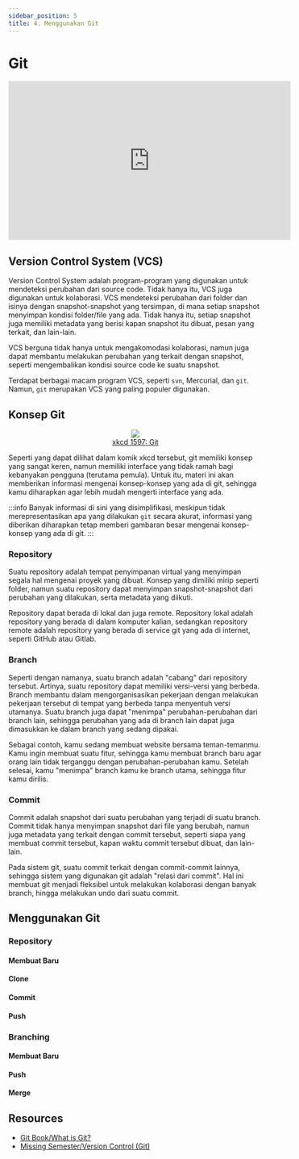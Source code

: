 ```yaml
---
sidebar_position: 5
title: 4. Menggunakan Git
---
```


# Git

<center>
<iframe width="560" height="315" src="https://www.youtube-nocookie.com/embed/2sjqTHE0zok" title="YouTube video player" frameborder="0" allow="accelerometer; autoplay; clipboard-write; encrypted-media; gyroscope; picture-in-picture; web-share" allowfullscreen></iframe>
</center>

## Version Control System (VCS)

Version Control System adalah program-program yang digunakan untuk mendeteksi perubahan dari source code. Tidak hanya itu, VCS juga digunakan untuk kolaborasi. VCS mendeteksi perubahan dari folder dan isinya dengan snapshot-snapshot yang tersimpan, di mana setiap snapshot menyimpan kondisi folder/file yang ada. Tidak hanya itu, setiap snapshot juga memiliki metadata yang berisi kapan snapshot itu dibuat, pesan yang terkait, dan lain-lain.

VCS berguna tidak hanya untuk mengakomodasi kolaborasi, namun juga dapat membantu melakukan perubahan yang terkait dengan snapshot, seperti mengembalikan kondisi source code ke suatu snapshot.

Terdapat berbagai macam program VCS, seperti `svn`, Mercurial, dan `git`. Namun, `git` merupakan VCS yang paling populer digunakan.

## Konsep Git

<center>
    <img src="https://imgs.xkcd.com/comics/git.png" />
</center>
<center>
    <a href="https://xkcd.com/1597">xkcd 1597: Git</a>
</center>

Seperti yang dapat dilihat dalam komik xkcd tersebut, git memiliki konsep yang sangat keren, namun memiliki interface yang tidak ramah bagi kebanyakan pengguna (terutama pemula). Untuk itu, materi ini akan memberikan informasi mengenai konsep-konsep yang ada di git, sehingga kamu diharapkan agar lebih mudah mengerti interface yang ada.

:::info
Banyak informasi di sini yang disimplifikasi, meskipun tidak merepresentasikan apa yang dilakukan `git` secara akurat, informasi yang diberikan diharapkan tetap memberi gambaran besar mengenai konsep-konsep yang ada di git.
:::

### Repository

Suatu repository adalah tempat penyimpanan virtual yang menyimpan segala hal mengenai proyek yang dibuat. Konsep yang dimiliki mirip seperti folder, namun suatu repository dapat menyimpan snapshot-snapshot dari perubahan yang dilakukan, serta metadata yang diikuti.

Repository dapat berada di lokal dan juga remote. Repository lokal adalah repository yang berada di dalam komputer kalian, sedangkan repository remote adalah repository yang berada di service git yang ada di internet, seperti GitHub atau Gitlab.

### Branch

Seperti dengan namanya, suatu branch adalah "cabang" dari repository tersebut. Artinya, suatu repository dapat memiliki versi-versi yang berbeda. Branch membantu dalam mengorganisasikan pekerjaan dengan melakukan pekerjaan tersebut di tempat yang berbeda tanpa menyentuh versi utamanya. Suatu branch juga dapat "menimpa" perubahan-perubahan dari branch lain, sehingga perubahan yang ada di branch lain dapat juga dimasukkan ke dalam branch yang sedang dipakai.

Sebagai contoh, kamu sedang membuat website bersama teman-temanmu. Kamu ingin membuat suatu fitur, sehingga kamu membuat branch baru agar orang lain tidak terganggu dengan perubahan-perubahan kamu. Setelah selesai, kamu "menimpa" branch kamu ke branch utama, sehingga fitur kamu dirilis.

### Commit

Commit adalah snapshot dari suatu perubahan yang terjadi di suatu branch. Commit tidak hanya menyimpan snapshot dari file yang berubah, namun juga metadata yang terkait dengan commit tersebut, seperti siapa yang membuat commit tersebut, kapan waktu commit tersebut dibuat, dan lain-lain.

Pada sistem git, suatu commit terkait dengan commit-commit lainnya, sehingga sistem yang digunakan git adalah "relasi dari commit". Hal ini membuat git menjadi fleksibel untuk melakukan kolaborasi dengan banyak branch, hingga melakukan undo dari suatu commit.

## Menggunakan Git

### Repository

#### Membuat Baru

#### Clone

#### Commit

#### Push

### Branching

#### Membuat Baru

#### Push

#### Merge

## Resources

- [Git Book/What is Git?](https://git-scm.com/book/en/v2/Getting-Started-What-is-Git%3F)
- [Missing Semester/Version Control (Git)](https://missing.csail.mit.edu/2020/version-control/)
